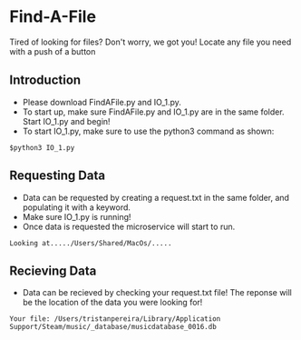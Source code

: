 # Find-A-File

Tired of looking for files? Don't worry, we got you! Locate any file you need with a push of a button

## Introduction

* Please download FindAFile.py and IO_1.py.
* To start up, make sure FindAFile.py and IO_1.py are in the same folder. Start IO_1.py and begin!
* To start IO_1.py, make sure to use the python3 command as shown:
```
$python3 IO_1.py
```
## Requesting Data

* Data can be requested by creating a request.txt in the same folder, and populating it with a keyword. 
* Make sure IO_1.py is running!
* Once data is requested the microservice will start to run.
```
Looking at...../Users/Shared/MacOs/.....
```

## Recieving Data

* Data can be recieved by checking your request.txt file! The reponse will be the location of the data you were looking for!
```
Your file: /Users/tristanpereira/Library/Application Support/Steam/music/_database/musicdatabase_0016.db
```
